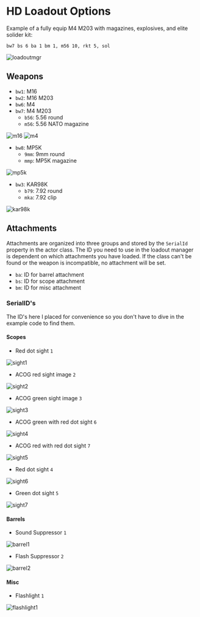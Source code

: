 # HD Loadout Options

Example of a fully equip M4 M203 with magazines, explosives, and elite solider kit:

```
bw7 bs 6 ba 1 bm 1, m56 10, rkt 5, sol
```

![loadoutmgr](https://i.imgur.com/NtEH06T.png)

## Weapons

* `bw1`: M16
* `bw2`: M16 M203
* `bw6`: M4
* `bw7`: M4 M203
	* `b56`: 5.56 round
	* `m56`: 5.56 NATO magazine

![m16](https://i.imgur.com/edqnn5T.png)
![m4](https://i.imgur.com/G06jjIh.png)

* `bw8`: MP5K
	* `9mm`: 9mm round
	* `mmp`: MP5K magazine

![mp5k](https://i.imgur.com/AIt2FN3.png)

* `bw3`: KAR98K
	* `b79`: 7.92 round
	* `mka`: 7.92 clip

![kar98k](https://i.imgur.com/UA2Fk8h.png)

## Attachments

Attachments are organized into three groups and stored by the `SerialId` property in the actor class. The ID you need to use in the loadout manager is dependent on which attachments you have loaded. If the class can't be found or the weapon is incompatible, no attachment will be set.

* `ba`: ID for barrel attachment
* `bs`: ID for scope attachment
* `bm`: ID for misc attachment

### SerialID's

The ID's here I placed for convenience so you don't have to dive in the example code to find them. 

#### Scopes

* Red dot sight `1`

![sight1](https://i.imgur.com/FfQp6r1.png)

* ACOG red sight image `2`

![sight2](https://i.imgur.com/IkmXUX6.png)

* ACOG green sight image `3`

![sight3](https://i.imgur.com/sg8Kf5P.png)

* ACOG green with red dot sight `6`

![sight4](https://i.imgur.com/IV0bvqq.png)

* ACOG red with red dot sight `7`

![sight5](https://i.imgur.com/73WHgMX.png)

* Red dot sight `4`

![sight6](https://i.imgur.com/0Eizxud.png)

* Green dot sight `5`

![sight7](https://i.imgur.com/fTrLgmo.png)

#### Barrels

* Sound Suppressor `1`

![barrel1](https://i.imgur.com/2qGg8Mu.png)

* Flash Suppressor `2`

![barrel2](https://i.imgur.com/DDAF7ca.png)

#### Misc

* Flashlight `1`

![flashlight1](https://i.imgur.com/SJKC3lS.png)